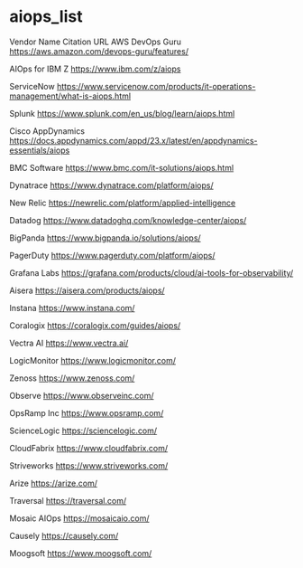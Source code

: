 # aiops_list

Vendor Name	Citation URL
AWS DevOps Guru	https://aws.amazon.com/devops-guru/features/

AIOps for IBM Z	https://www.ibm.com/z/aiops

ServiceNow	https://www.servicenow.com/products/it-operations-management/what-is-aiops.html

Splunk	https://www.splunk.com/en_us/blog/learn/aiops.html

Cisco AppDynamics	https://docs.appdynamics.com/appd/23.x/latest/en/appdynamics-essentials/aiops

BMC Software	https://www.bmc.com/it-solutions/aiops.html

Dynatrace	https://www.dynatrace.com/platform/aiops/

New Relic	https://newrelic.com/platform/applied-intelligence

Datadog	https://www.datadoghq.com/knowledge-center/aiops/

BigPanda	https://www.bigpanda.io/solutions/aiops/

PagerDuty	https://www.pagerduty.com/platform/aiops/

Grafana Labs	https://grafana.com/products/cloud/ai-tools-for-observability/

Aisera	https://aisera.com/products/aiops/

Instana	https://www.instana.com/

Coralogix	https://coralogix.com/guides/aiops/

Vectra AI	https://www.vectra.ai/

LogicMonitor	https://www.logicmonitor.com/

Zenoss	https://www.zenoss.com/

Observe	https://www.observeinc.com/

OpsRamp Inc	https://www.opsramp.com/

ScienceLogic	https://sciencelogic.com/

CloudFabrix	https://www.cloudfabrix.com/

Striveworks	https://www.striveworks.com/

Arize	https://arize.com/

Traversal	https://traversal.com/

Mosaic AIOps	https://mosaicaio.com/

Causely	https://causely.com/

Moogsoft	https://www.moogsoft.com/



